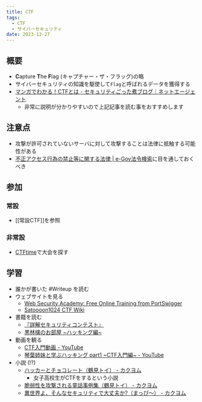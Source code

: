 ```yaml
---
title: CTF
tags:
  - CTF
  - サイバーセキュリティ
date: 2023-12-27
---
```

## 概要
- **C**apture **T**he **F**lag (キャプチャー・ザ・フラッグ)の略
- サイバーセキュリティの知識を駆使して`Flag`と呼ばれるデータを獲得する
- [マンガでわかる！CTFとは - セキュリティごった煮ブログ｜ネットエージェント](https://netagent.co.jp/study/blog/easy/20191212.html)
    - 非常に説明が分かりやすいので上記記事を読む事をおすすめします
## 注意点
- 攻撃が許可されていないサーバに対して攻撃することは法律に抵触する可能性がある
- [不正アクセス行為の禁止等に関する法律 | e-Gov法令検索](https://elaws.e-gov.go.jp/document?lawid=411AC0000000128_20220617_504AC0000000068)に目を通しておくべき
## 参加
### 常設
- [[常設CTF]]を参照
### 非常設
- [CTFtime](https://ctftime.org/)で大会を探す
## 学習
- 誰かが書いた #Writeup を読む
- ウェブサイトを見る
    - [Web Security Academy: Free Online Training from PortSwigger](https://portswigger.net/web-security)
    - [Satoooon1024 CTF Wiki](https://scrapbox.io/satoooon-ctf-wiki/)
- 書籍を読む
    - [『詳解セキュリティコンテスト』](https://ctfbook.github.io/2nd/)
    - [黒林檎のお部屋 ~ハッキング編~](http://ruffnex.net/kuroringo/pdf/Hack.pdf)
- 動画を観る
    - [CTF入門動画 - YouTube](https://www.youtube.com/playlist?list=PL6J0QYBvVReGmODp0XZ9T7AT6FeYzGcFA)
    - [琴葉姉妹と学ぶハッキング part1 ~CTF入門編~ - YouTube](https://www.youtube.com/playlist?list=PLgqKwH2cig5NQTk9FvG6kSdO4nzf9kR7i)
- 小説 (!?)
    - [ハッカーとチョコレート（鶴見トイ） - カクヨム](https://kakuyomu.jp/works/1177354054885669846)
        - 女子高校生がCTFをするという小説
    - [脆弱性を攻撃される童話事例集（鶴見トイ） - カクヨム](https://kakuyomu.jp/works/1177354054882453808)
    - [異世界よ、そんなセキュリティで大丈夫か?（まっぴ～） - カクヨム](https://kakuyomu.jp/works/1177354054885538965)